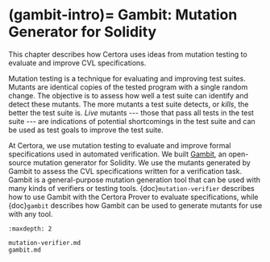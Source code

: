 (gambit-intro)=
Gambit: Mutation Generator for Solidity
=================================

This chapter describes how Certora uses ideas from
mutation testing to evaluate and improve CVL specifications.

Mutation testing is a technique for evaluating and improving
  test suites.
Mutants are identical copies of the tested program with a single random change.
The objective is to assess how well a test suite can identify and detect these mutants.
The more mutants a test suite detects, or _kills_, the better the test suite is.
_Live_ mutants --- those that pass all tests in the test suite --- are indications
  of potential shortcomings in the test suite and can be used as test goals to
  improve the test suite.

At Certora, we use mutation testing to evaluate and
  improve formal specifications used in automated verification.
We built [Gambit](https://github.com/Certora/gambit),
  an open-source mutation generator for Solidity.
We use the mutants generated by Gambit to assess the CVL specifications
  written for a verification task.
Gambit is a general-purpose mutation generation tool that can be used with many
  kinds of verifiers or testing tools. 
{doc}`mutation-verifier` describes how to use Gambit with the Certora Prover to 
  evaluate specifications, 
  while {doc}`gambit` describes how Gambit can be used to generate mutants for use with any tool.

```{toctree}
:maxdepth: 2

mutation-verifier.md
gambit.md
```

